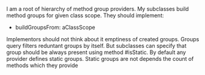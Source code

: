 I am a root of hierarchy of method group providers.
My subclasses build method groups for given class scope. They should implement: 

- buildGroupsFrom: aClassScope

Implementors should not think about it emptiness of created groups. Groups query filters reduntant groups by itself.
But subclasses can specify that group should be always present using method #isStatic. By default any provider defines static groups. 
Static groups are not depends the count of methods which they provide